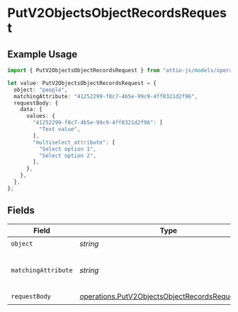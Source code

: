# PutV2ObjectsObjectRecordsRequest

## Example Usage

```typescript
import { PutV2ObjectsObjectRecordsRequest } from "attio-js/models/operations";

let value: PutV2ObjectsObjectRecordsRequest = {
  object: "people",
  matchingAttribute: "41252299-f8c7-4b5e-99c9-4ff8321d2f96",
  requestBody: {
    data: {
      values: {
        "41252299-f8c7-4b5e-99c9-4ff8321d2f96": [
          "Text value",
        ],
        "multiselect_attribute": [
          "Select option 1",
          "Select option 2",
        ],
      },
    },
  },
};
```

## Fields

| Field                                                                                                              | Type                                                                                                               | Required                                                                                                           | Description                                                                                                        | Example                                                                                                            |
| ------------------------------------------------------------------------------------------------------------------ | ------------------------------------------------------------------------------------------------------------------ | ------------------------------------------------------------------------------------------------------------------ | ------------------------------------------------------------------------------------------------------------------ | ------------------------------------------------------------------------------------------------------------------ |
| `object`                                                                                                           | *string*                                                                                                           | :heavy_check_mark:                                                                                                 | N/A                                                                                                                | people                                                                                                             |
| `matchingAttribute`                                                                                                | *string*                                                                                                           | :heavy_check_mark:                                                                                                 | N/A                                                                                                                | 41252299-f8c7-4b5e-99c9-4ff8321d2f96                                                                               |
| `requestBody`                                                                                                      | [operations.PutV2ObjectsObjectRecordsRequestBody](../../models/operations/putv2objectsobjectrecordsrequestbody.md) | :heavy_check_mark:                                                                                                 | N/A                                                                                                                |                                                                                                                    |